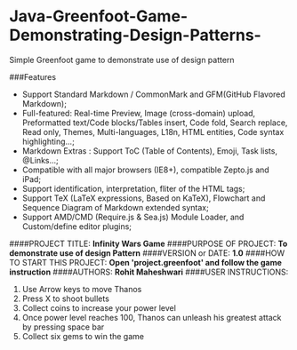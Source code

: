 # Java-Greenfoot-Game-Demonstrating-Design-Patterns-
Simple Greenfoot game to demonstrate use of design pattern

###Features

- Support Standard Markdown / CommonMark and GFM(GitHub Flavored Markdown);
- Full-featured: Real-time Preview, Image (cross-domain) upload, Preformatted text/Code blocks/Tables insert, Code fold, Search replace, Read only, Themes, Multi-languages, L18n, HTML entities, Code syntax highlighting...;
- Markdown Extras : Support ToC (Table of Contents), Emoji, Task lists, @Links...;
- Compatible with all major browsers (IE8+), compatible Zepto.js and iPad;
- Support identification, interpretation, fliter of the HTML tags;
- Support TeX (LaTeX expressions, Based on KaTeX), Flowchart and Sequence Diagram of Markdown extended syntax;
- Support AMD/CMD (Require.js & Sea.js) Module Loader, and Custom/define editor plugins;

####PROJECT TITLE: **Infinity Wars Game**
####PURPOSE OF PROJECT: **To demonstrate use of design Pattern**
####VERSION or DATE: **1.0**
####HOW TO START THIS PROJECT: **Open 'project.greenfoot' and follow the game instruction**
####AUTHORS: **Rohit Maheshwari**
####USER INSTRUCTIONS:
1. Use Arrow keys to move Thanos
2. Press X to shoot bullets
3. Collect coins to increase your power level
4. Once power level reaches 100, Thanos can unleash his greatest attack by pressing space bar
5. Collect six gems to win the game

